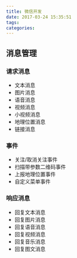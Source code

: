```yaml
---
title: 微信开发
date: 2017-03-24 15:35:51
tags:
categories:
---
```

## 消息管理
### 请求消息
- 文本消息
- 图片消息
- 语音消息
- 视频消息
- 小视频消息
- 地理位置消息
- 链接消息

### 事件
- 关注/取消关注事件
- 扫描带参数二维码事件
- 上报地理位置事件
- 自定义菜单事件

### 响应消息
- 回复文本消息
- 回复图片消息
- 回复语音消息
- 回复视频消息
- 回复音乐消息
- 回复图文消息
